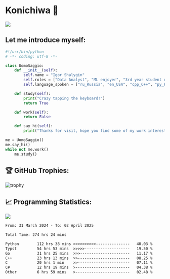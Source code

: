# Konichiwa 👋
![](https://komarev.com/ghpvc/?username=IgorFandre&color=brightgreen)

## Let me introduce myself:
```py
#!/usr/bin/python
# -*- coding: utf-8 -*-

class UomoSaggio:
    def __init__(self):
        self.name = "Igor Shalygin"
        self.roles = ["Data Analyst", "ML enjoyer", "3rd year student of MIPT"]
        self.language_spoken = ["ru_Russia", "en_USA", "cpp_C++", "py_Python", "go_Golang"]

    def study(self):
        print("Crazy tapping the keyboard!")
        return True

    def work(self):
        return False

    def say_hi(self):
        print("Thanks for visit, hope you find some of my work interesting.")

me = UomoSaggio()
me.say_hi()
while not me.work()
    me.study()
```

## 🏆 GitHub Trophies:
![trophy](https://github-profile-trophy.vercel.app/?username=IgorFandre&title=MultiLanguage,Repositories,Commits,Experience,PullRequest,Reviews)

## 📈 Programming Statistics:

![](https://github-profile-summary-cards.vercel.app/api/cards/profile-details?username=IgorFandre&theme=solarized_dark)

<!--START_SECTION:waka-->

```txt
From: 31 March 2024 - To: 02 April 2025

Total Time: 274 hrs 24 mins

Python        112 hrs 38 mins >>>>>>>>>>---------------   40.03 %
Typst         54 hrs 53 mins  >>>>>--------------------   19.50 %
Go            31 hrs 25 mins  >>>----------------------   11.17 %
C++           23 hrs 13 mins  >>-----------------------   08.25 %
C             20 hrs 1 min    >>-----------------------   07.11 %
C#            12 hrs 19 mins  >------------------------   04.38 %
Other         6 hrs 59 mins   >------------------------   02.48 %
```

<!--END_SECTION:waka-->
